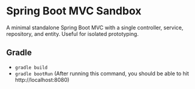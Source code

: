 # Spring Boot MVC Sandbox

A minimal standalone Spring Boot MVC with a single controller, service, repository, and entity. Useful for isolated prototyping.

## Gradle

- `gradle build`
- `gradle bootRun` (After running this command, you should be able to hit http://localhost:8080)
